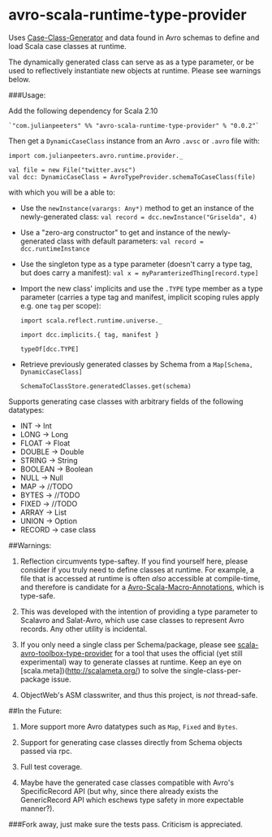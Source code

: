 avro-scala-runtime-type-provider
================================

Uses [Case-Class-Generator](https://github.com/julianpeeters/case-class-generator) and data found in Avro schemas to define and load Scala case classes at runtime.

The dynamically generated class can serve as as a type parameter, or be used to reflectively instantiate new objects at runtime. Please see warnings below.



###Usage:

Add the following dependency for Scala 2.10
  

    `"com.julianpeeters" %% "avro-scala-runtime-type-provider" % "0.0.2"`

Then get a `DynamicCaseClass` instance from an Avro `.avsc` or `.avro` file with:


    import com.julianpeeters.avro.runtime.provider._

    val file = new File("twitter.avsc")
    val dcc: DynamicCaseClass = AvroTypeProvider.schemaToCaseClass(file)



with which you will be a able to:


* Use the `newInstance(varargs: Any*)` method to get an instance of the newly-generated class:
    `val record = dcc.newInstance("Griselda", 4)`


* Use a "zero-arg constructor" to get and instance of the newly-generated class with default parameters:
    `val record = dcc.runtimeInstance`


* Use the singleton type as a type parameter (doesn't carry a type tag, but does carry a manifest):
    `val x = myParamterizedThing[record.type]`


* Import the new  class' implicits and use the `.TYPE` type member as a type parameter (carries a type tag and manifest, implicit scoping rules apply e.g. one `tag` per scope):



    `import scala.reflect.runtime.universe._`

    `import dcc.implicits.{ tag, manifest }`

    `typeOf[dcc.TYPE]`


* Retrieve previously generated classes by Schema from a `Map[Schema, DynamicCaseClass]`

     `SchemaToClassStore.generatedClasses.get(schema)`



Supports generating case classes with arbitrary fields of the following datatypes: 


* INT -> Int
* LONG -> Long
* FLOAT -> Float
* DOUBLE -> Double
* STRING -> String
* BOOLEAN -> Boolean
* NULL  -> Null
* MAP -> //TODO
* BYTES -> //TODO
* FIXED -> //TODO
* ARRAY -> List
* UNION -> Option
* RECORD -> case class




##Warnings: 

1) Reflection circumvents type-saftey. If you find yourself here, please consider if you truly need to define classes at runtime. For example, a file that is accessed at runtime is often *also* accessible at compile-time, and therefore is candidate for a [Avro-Scala-Macro-Annotations](https://github.com/julianpeeters/avro-scala-macro-annotations), which is type-safe.

2) This was developed with the intention of providing a type parameter to Scalavro and Salat-Avro, which use case classes to represent Avro records. Any other utility is incidental.

3) If you only need a single class per Schema/package, please see [scala-avro-toolbox-type-provider](https://github.com/julianpeeters/scala-avro-toolbox-type-provider) for a tool that uses the official (yet still experimental) way to generate classes at runtime. Keep an eye on [scala.meta])(http://scalameta.org/) to solve the single-class-per-package issue.

4) ObjectWeb's ASM classwriter, and thus this project, is _not_ thread-safe.


##In the Future:

1) More support more Avro datatypes such as `Map`, `Fixed` and `Bytes`.

2) Support for generating case classes directly from Schema objects passed via rpc. 

3) Full test coverage.

4) Maybe have the generated case classes compatible with Avro's SpecificRecord API (but why, since there already exists the GenericRecord API which eschews type safety in more expectable manner?).

###Fork away, just make sure the tests pass. Criticism is appreciated.



